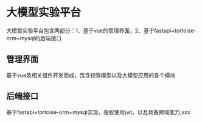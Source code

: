 # 大模型实验平台
大模型实验平台包含两部分：1、基于vue的管理界面，2、基于fastapi+tortoise-orm+mysql的后端接口
## 管理界面
基于vue及相关组件开发而成，包含权限模型以及大模型应用的各个模块

## 后端接口
基于fastapi+tortoise-orm+mysql实现，鉴权使用jwt，以及具备跨域能力,xxx
